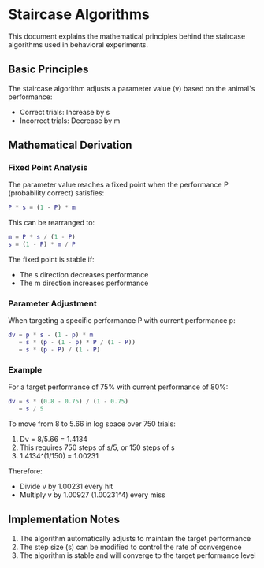 # Staircase Algorithms

This document explains the mathematical principles behind the staircase algorithms used in behavioral experiments.

## Basic Principles

The staircase algorithm adjusts a parameter value (v) based on the animal's performance:

- Correct trials: Increase by s
- Incorrect trials: Decrease by m

## Mathematical Derivation

### Fixed Point Analysis

The parameter value reaches a fixed point when the performance P (probability correct) satisfies:

```matlab
P * s = (1 - P) * m
```

This can be rearranged to:

```matlab
m = P * s / (1 - P)
s = (1 - P) * m / P
```

The fixed point is stable if:

- The s direction decreases performance
- The m direction increases performance

### Parameter Adjustment

When targeting a specific performance P with current performance p:

```matlab
dv = p * s - (1 - p) * m
   = s * (p - (1 - p) * P / (1 - P))
   = s * (p - P) / (1 - P)
```

### Example

For a target performance of 75% with current performance of 80%:

```matlab
dv = s * (0.8 - 0.75) / (1 - 0.75)
   = s / 5
```

To move from 8 to 5.66 in log space over 750 trials:

1. Dv = 8/5.66 = 1.4134
2. This requires 750 steps of s/5, or 150 steps of s
3. 1.4134^(1/150) = 1.00231

Therefore:

- Divide v by 1.00231 every hit
- Multiply v by 1.00927 (1.00231^4) every miss

## Implementation Notes

1. The algorithm automatically adjusts to maintain the target performance
2. The step size (s) can be modified to control the rate of convergence
3. The algorithm is stable and will converge to the target performance level
